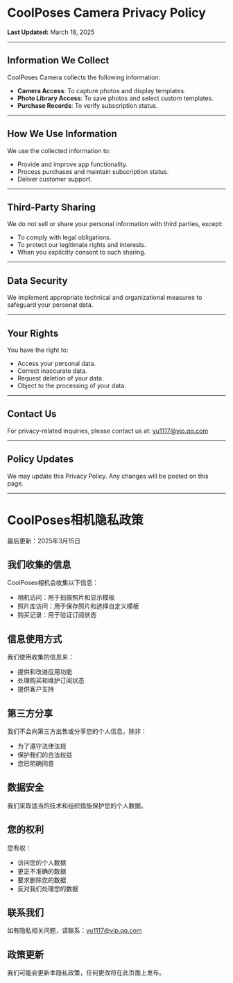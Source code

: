# CoolPoses Camera Privacy Policy

**Last Updated:** March 18, 2025  

---

## Information We Collect  
CoolPoses Camera collects the following information:  
- **Camera Access**: To capture photos and display templates.  
- **Photo Library Access**: To save photos and select custom templates.  
- **Purchase Records**: To verify subscription status.  

---

## How We Use Information  
We use the collected information to:  
- Provide and improve app functionality.  
- Process purchases and maintain subscription status.  
- Deliver customer support.  

---

## Third-Party Sharing  
We do not sell or share your personal information with third parties, except:  
- To comply with legal obligations.  
- To protect our legitimate rights and interests.  
- When you explicitly consent to such sharing.  

---

## Data Security  
We implement appropriate technical and organizational measures to safeguard your personal data.  

---

## Your Rights  
You have the right to:  
- Access your personal data.  
- Correct inaccurate data.  
- Request deletion of your data.  
- Object to the processing of your data.  

---

## Contact Us  
For privacy-related inquiries, please contact us at:  yu1117@vip.qq.com

---

## Policy Updates  
We may update this Privacy Policy. Any changes will be posted on this page.  

---  


# CoolPoses相机隐私政策

最后更新：2025年3月15日

## 我们收集的信息

CoolPoses相机会收集以下信息：
- 相机访问：用于拍摄照片和显示模板
- 照片库访问：用于保存照片和选择自定义模板
- 购买记录：用于验证订阅状态

## 信息使用方式

我们使用收集的信息来：
- 提供和改进应用功能
- 处理购买和维护订阅状态
- 提供客户支持

## 第三方分享

我们不会向第三方出售或分享您的个人信息，除非：
- 为了遵守法律法规
- 保护我们的合法权益
- 您已明确同意

## 数据安全

我们采取适当的技术和组织措施保护您的个人数据。

## 您的权利

您有权：
- 访问您的个人数据
- 更正不准确的数据
- 要求删除您的数据
- 反对我们处理您的数据

## 联系我们

如有隐私相关问题，请联系：yu1117@vip.qq.com

## 政策更新

我们可能会更新本隐私政策，任何更改将在此页面上发布。
